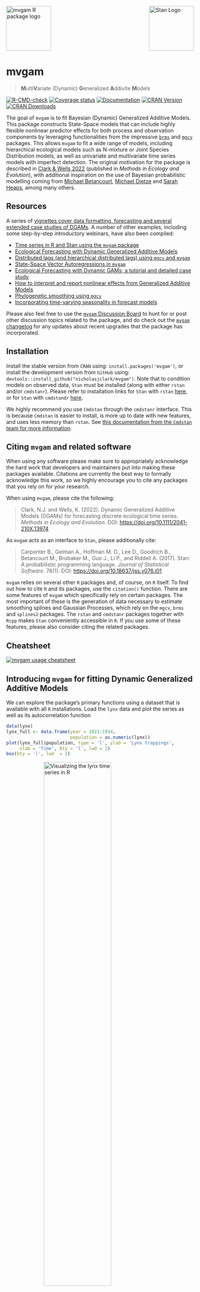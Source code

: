 
<!-- README.md is generated from README.Rmd. Please edit that file -->

<img src="man/figures/mvgam_logo.png" width = 120 alt="mvgam R package logo"/>[<img src="https://raw.githubusercontent.com/stan-dev/logos/master/logo_tm.png" align="right" width=120 alt="Stan Logo"/>](https://mc-stan.org/)

# mvgam

> **M**ulti**V**ariate (Dynamic) **G**eneralized **A**ddivite **M**odels

[![R-CMD-check](https://github.com/nicholasjclark/mvgam/actions/workflows/R-CMD-check.yaml/badge.svg)](https://github.com/nicholasjclark/mvgam/actions/)
[![Coverage
status](https://codecov.io/gh/nicholasjclark/mvgam/graph/badge.svg?token=RCJ2B7S0BL)](https://app.codecov.io/gh/nicholasjclark/mvgam)
[![Documentation](https://img.shields.io/badge/documentation-mvgam-orange.svg?colorB=brightgreen)](https://nicholasjclark.github.io/mvgam/)
[![CRAN
Version](https://www.r-pkg.org/badges/version/mvgam)](https://cran.r-project.org/package=mvgam)
[![CRAN
Downloads](https://cranlogs.r-pkg.org/badges/grand-total/mvgam?color=brightgreen)](https://cran.r-project.org/package=mvgam)

The goal of `mvgam` is to fit Bayesian (Dynamic) Generalized Additive
Models. This package constructs State-Space models that can include
highly flexible nonlinear predictor effects for both process and
observation components by leveraging functionalities from the impressive
<a href="https://paulbuerkner.com/brms/"
target="_blank"><code>brms</code></a> and
<a href="https://cran.r-project.org/package=mgcv"
target="_blank"><code>mgcv</code></a> packages. This allows `mvgam` to
fit a wide range of models, including hierarchical ecological models
such as N-mixture or Joint Species Distribution models, as well as
univariate and multivariate time series models with imperfect detection.
The original motivation for the package is described in <a
href="https://besjournals.onlinelibrary.wiley.com/doi/10.1111/2041-210X.13974"
target="_blank">Clark &amp; Wells 2022</a> (published in *Methods in
Ecology and Evolution*), with additional inspiration on the use of
Bayesian probabilistic modelling coming from
<a href="https://betanalpha.github.io/writing/" target="_blank">Michael
Betancourt</a>,
<a href="https://www.bu.edu/earth/profiles/michael-dietze/"
target="_blank">Michael Dietze</a> and
<a href="https://www.durham.ac.uk/staff/sarah-e-heaps/"
target="_blank">Sarah Heaps</a>, among many others.

## Resources

A series of <a href="https://nicholasjclark.github.io/mvgam/"
target="_blank">vignettes cover data formatting, forecasting and several
extended case studies of DGAMs</a>. A number of other examples,
including some step-by-step introductory webinars, have also been
compiled:

- <a
  href="https://www.youtube.com/playlist?list=PLzFHNoUxkCvsFIg6zqogylUfPpaxau_a3"
  target="_blank">Time series in R and Stan using the <code>mvgam</code>
  package</a>
- <a href="https://www.youtube.com/watch?v=0zZopLlomsQ"
  target="_blank">Ecological Forecasting with Dynamic Generalized Additive
  Models</a>
- <a href="https://ecogambler.netlify.app/blog/distributed-lags-mgcv/"
  target="_blank">Distributed lags (and hierarchical distributed lags)
  using <code>mgcv</code> and <code>mvgam</code></a>
- <a href="https://ecogambler.netlify.app/blog/vector-autoregressions/"
  target="_blank">State-Space Vector Autoregressions in
  <code>mvgam</code></a>
- <a href="https://www.youtube.com/watch?v=RwllLjgPUmM"
  target="_blank">Ecological Forecasting with Dynamic GAMs; a tutorial and
  detailed case study</a>
- <a href="https://ecogambler.netlify.app/blog/interpreting-gams/"
  target="_blank">How to interpret and report nonlinear effects from
  Generalized Additive Models</a>
- <a href="https://ecogambler.netlify.app/blog/phylogenetic-smooths-mgcv/"
  target="_blank">Phylogenetic smoothing using <code>mgcv</code></a>
- <a href="https://ecogambler.netlify.app/blog/time-varying-seasonality/"
  target="_blank">Incorporating time-varying seasonality in forecast
  models</a>

Please also feel free to use the [`mvgam` Discussion
Board](https://github.com/nicholasjclark/mvgam/discussions) to hunt for
or post other discussion topics related to the package, and do check out
the [`mvgam`
changelog](https://nicholasjclark.github.io/mvgam/news/index.html) for
any updates about recent upgrades that the package has incorporated.

## Installation

Install the stable version from `CRAN` using:
`install.packages('mvgam')`, or install the development version from
`GitHub` using: `devtools::install_github("nicholasjclark/mvgam")`. Note
that to condition models on observed data, `Stan` must be installed
(along with either `rstan` and/or `cmdstanr`). Please refer to
installation links for `Stan` with `rstan`
<a href="https://mc-stan.org/users/interfaces/rstan"
target="_blank">here</a>, or for `Stan` with `cmdstandr`
<a href="https://mc-stan.org/cmdstanr/" target="_blank">here</a>.

We highly recommend you use `Cmdstan` through the `cmdstanr` interface.
This is because `Cmdstan` is easier to install, is more up to date with
new features, and uses less memory than `rstan`. See
<a href="https://mc-stan.org/cmdstanr/articles/cmdstanr.html"
target="_blank">this documentation from the <code>Cmdstan</code> team
for more information</a>.

## Citing `mvgam` and related software

When using any software please make sure to appropriately acknowledge
the hard work that developers and maintainers put into making these
packages available. Citations are currently the best way to formally
acknowledge this work, so we highly encourage you to cite any packages
that you rely on for your research.

When using `mvgam`, please cite the following:

> Clark, N.J. and Wells, K. (2022). Dynamic Generalized Additive Models
> (DGAMs) for forecasting discrete ecological time series. *Methods in
> Ecology and Evolution*. DOI: <https://doi.org/10.1111/2041-210X.13974>

As `mvgam` acts as an interface to `Stan`, please additionally cite:

> Carpenter B., Gelman A., Hoffman M. D., Lee D., Goodrich B.,
> Betancourt M., Brubaker M., Guo J., Li P., and Riddell A. (2017).
> Stan: A probabilistic programming language. *Journal of Statistical
> Software*. 76(1). DOI: <https://doi.org/10.18637/jss.v076.i01>

`mvgam` relies on several other `R` packages and, of course, on `R`
itself. To find out how to cite `R` and its packages, use the
`citation()` function. There are some features of `mvgam` which
specifically rely on certain packages. The most important of these is
the generation of data necessary to estimate smoothing splines and
Gaussian Processes, which rely on the `mgcv`, `brms` and `splines2`
packages. The `rstan` and `cmdstanr` packages together with `Rcpp` makes
`Stan` conveniently accessible in `R`. If you use some of these
features, please also consider citing the related packages.

## Cheatsheet

[![`mvgam` usage
cheatsheet](https://github.com/nicholasjclark/mvgam/raw/master/misc/mvgam_cheatsheet.png)](https://github.com/nicholasjclark/mvgam/raw/master/misc/mvgam_cheatsheet.pdf)

## Introducing `mvgam` for fitting Dynamic Generalized Additive Models

We can explore the package’s primary functions using a dataset that is
available with all `R` installations. Load the `lynx` data and plot the
series as well as its autocorrelation function

``` r
data(lynx)
lynx_full <- data.frame(year = 1821:1934, 
                        population = as.numeric(lynx))
plot(lynx_full$population, type = 'l', ylab = 'Lynx trappings',
     xlab = 'Time', bty = 'l', lwd = 2)
box(bty = 'l', lwd  = 2)
```

<img src="man/figures/README-unnamed-chunk-4-1.png" alt="Visualizing the lynx time series in R" width="60%" style="display: block; margin: auto;" />

``` r
acf(lynx_full$population, main = '', bty = 'l', lwd = 2,
    ci.col = 'darkred')
box(bty = 'l', lwd  = 2)
```

<img src="man/figures/README-unnamed-chunk-4-2.png" alt="Visualizing the lynx time series in R" width="60%" style="display: block; margin: auto;" />

Along with serial autocorrelation, there is a clear ~19-year cyclic
pattern. Create a `season` term that can be used to model this effect
and give a better representation of the data generating process than we
would likely get with a linear model

``` r
plot(stl(ts(lynx_full$population, frequency = 19), s.window = 'periodic'),
     lwd = 2, col.range = 'darkred')
```

<img src="man/figures/README-unnamed-chunk-5-1.png" alt="Visualizing and decomposing the lynx time series in R" width="60%" style="display: block; margin: auto;" />

``` r
lynx_full$season <- (lynx_full$year%%19) + 1
```

For most `mvgam` models, we need an indicator of the series name as a
`factor`. A `time` column is also needed for most models to index time
(but note that these variables are not necessarily needed for other
models supported by `mvgam`, such as [Joint Species Distribution
Models](https://nicholasjclark.github.io/mvgam/reference/jsdgam.html))

``` r
lynx_full$time <- 1:NROW(lynx_full)
lynx_full$series <- factor('series1')
```

Split the data into training (first 50 years) and testing (next 10 years
of data) to evaluate forecasts

``` r
lynx_train <- lynx_full[1:50, ]
lynx_test <- lynx_full[51:60, ]
```

Inspect the series in a bit more detail using `mvgam`’s plotting utility

``` r
plot_mvgam_series(data = lynx_train, y = 'population')
```

<img src="man/figures/README-unnamed-chunk-8-1.png" alt="Plotting time series features with the mvgam R package" width="60%" style="display: block; margin: auto;" />

Formulate an `mvgam` model; this model fits a GAM in which a cyclic
smooth function for `season` is estimated jointly with a full time
series model for the temporal process (in this case an `AR1` process).
We assume the outcome follows a Poisson distribution and will condition
the model in `Stan` using MCMC sampling with the `Cmdstan` interface:

``` r
lynx_mvgam <- mvgam(population ~ s(season, bs = 'cc', k = 12),
                    knots = list(season = c(0.5, 19.5)),
                    data = lynx_train,
                    newdata = lynx_test,
                    family = poisson(),
                    trend_model = AR(p = 1),
                    backend = 'cmdstanr')
```

Have a look at this model’s summary to see what is being estimated. Note
that no pathological behaviours have been detected and we achieve good
effective sample sizes / mixing for all parameters

``` r
summary(lynx_mvgam)
#> GAM formula:
#> population ~ s(season, bs = "cc", k = 12)
#> 
#> Family:
#> poisson
#> 
#> Link function:
#> log
#> 
#> Trend model:
#> AR(p = 1)
#> 
#> 
#> N series:
#> 1 
#> 
#> N timepoints:
#> 60 
#> 
#> Status:
#> Fitted using Stan 
#> 4 chains, each with iter = 1000; warmup = 500; thin = 1 
#> Total post-warmup draws = 2000
#> 
#> 
#> GAM coefficient (beta) estimates:
#>                2.5%   50%  97.5% Rhat n_eff
#> (Intercept)   6.400  6.60  6.900 1.00   810
#> s(season).1  -0.630 -0.13  0.350 1.00   987
#> s(season).2   0.750  1.30  1.900 1.00   892
#> s(season).3   1.200  1.90  2.500 1.01   700
#> s(season).4  -0.053  0.54  1.100 1.00   866
#> s(season).5  -1.300 -0.70 -0.075 1.01   926
#> s(season).6  -1.300 -0.53  0.130 1.00  1224
#> s(season).7   0.060  0.74  1.400 1.00   939
#> s(season).8   0.600  1.40  2.100 1.00   910
#> s(season).9  -0.370  0.21  0.830 1.00   722
#> s(season).10 -1.400 -0.87 -0.390 1.00  1225
#> 
#> Approximate significance of GAM smooths:
#>            edf Ref.df Chi.sq p-value    
#> s(season) 9.97     10   49.6  <2e-16 ***
#> ---
#> Signif. codes:  0 '***' 0.001 '**' 0.01 '*' 0.05 '.' 0.1 ' ' 1
#> 
#> Latent trend parameter AR estimates:
#>          2.5%  50% 97.5% Rhat n_eff
#> ar1[1]   0.60 0.83  0.98    1   492
#> sigma[1] 0.39 0.47  0.61    1   585
#> 
#> Stan MCMC diagnostics:
#> n_eff / iter looks reasonable for all parameters
#> Rhat looks reasonable for all parameters
#> 0 of 2000 iterations ended with a divergence (0%)
#> 0 of 2000 iterations saturated the maximum tree depth of 10 (0%)
#> E-FMI indicated no pathological behavior
#> 
#> Samples were drawn using NUTS(diag_e) at Thu Feb 20 3:41:48 PM 2025.
#> For each parameter, n_eff is a crude measure of effective sample size,
#> and Rhat is the potential scale reduction factor on split MCMC chains
#> (at convergence, Rhat = 1)
#> 
#> Use how_to_cite(lynx_mvgam) to get started describing this model
```

As with any MCMC software, we can inspect traceplots. Here for the GAM
smoothing parameters, using `mvgam`’s reliance on the excellent
`bayesplot` library:

``` r
mcmc_plot(lynx_mvgam, variable = 'rho', regex = TRUE, type = 'trace')
#> No divergences to plot.
```

<img src="man/figures/README-unnamed-chunk-12-1.png" alt="Smoothing parameter posterior distributions estimated with Stan in mvgam" width="60%" style="display: block; margin: auto;" />

and for the latent trend parameters

``` r
mcmc_plot(lynx_mvgam, variable = 'trend_params', regex = TRUE, type = 'trace')
#> No divergences to plot.
```

<img src="man/figures/README-unnamed-chunk-13-1.png" alt="Dynamic temporal autocorrelation parameters estimated with Stan in mvgam" width="60%" style="display: block; margin: auto;" />

Use posterior predictive checks, which capitalize on the extensive
functionality of the `bayesplot` package, to see if the model can
simulate data that looks realistic and unbiased. First, examine
histograms for posterior retrodictions (`yhat`) and compare to the
histogram of the observations (`y`)

``` r
pp_check(lynx_mvgam, type = "hist", ndraws = 5)
#> `stat_bin()` using `bins = 30`. Pick better value with `binwidth`.
```

<img src="man/figures/README-unnamed-chunk-14-1.png" alt="Posterior predictive checks for discrete time series in R" width="60%" style="display: block; margin: auto;" />

Next examine simulated empirical Cumulative Distribution Functions (CDF)
for posterior predictions

``` r
pp_check(lynx_mvgam, type = "ecdf_overlay", ndraws = 25)
```

<img src="man/figures/README-unnamed-chunk-15-1.png" alt="Posterior predictive checks for discrete time series in R" width="60%" style="display: block; margin: auto;" />

Rootograms are
<a href="http://arxiv.org/pdf/1605.01311" target="_blank">popular
graphical tools for checking a discrete model’s ability to capture
dispersion properties of the response variable</a>. Posterior predictive
hanging rootograms can be displayed using the `ppc()` function. In the
plot below, we bin the unique observed values into `25` bins to prevent
overplotting and help with interpretation. This plot compares the
frequencies of observed vs predicted values for each bin. For example,
if the gray bars (representing observed frequencies) tend to stretch
below zero, this suggests the model’s simulations predict the values in
that particular bin less frequently than they are observed in the data.
A well-fitting model that can generate realistic simulated data will
provide a rootogram in which the lower boundaries of the grey bars are
generally near zero. For this plot we use the `S3` function
`ppc.mvgam()`, which is not as versatile as `pp_check()` but allows us
to bin rootograms to avoid overplotting

``` r
ppc(lynx_mvgam, type = "rootogram", n_bins = 25)
```

<img src="man/figures/README-unnamed-chunk-16-1.png" alt="Posterior predictive rootograms for discrete time series in R" width="60%" style="display: block; margin: auto;" />

All plots indicate the model is well calibrated against the training
data. Inspect the estimated cyclic smooth, which is shown as a ribbon
plot of posterior empirical quantiles. We can also overlay posterior
quantiles of partial residuals (shown in red), which represent the
leftover variation that the model expects would remain if this smooth
term was dropped but all other parameters remained unchanged. A strong
pattern in the partial residuals suggests there would be strong patterns
left unexplained in the model *if* we were to drop this term, giving us
further confidence that this function is important in the model

``` r
plot(lynx_mvgam, type = 'smooths', residuals = TRUE)
```

<img src="man/figures/README-unnamed-chunk-17-1.png" alt="Plotting GAM smooth functions in mvgam and R" width="60%" style="display: block; margin: auto;" />

First derivatives of smooths can be plotted to inspect how the slope of
the function changes. To plot these we use the more flexible
`plot_mvgam_smooth()` function

``` r
plot_mvgam_smooth(lynx_mvgam, series = 1, 
                  smooth = 'season', 
                  derivatives = TRUE)
```

<img src="man/figures/README-unnamed-chunk-18-1.png" alt="Plotting GAM smooth functions in mvgam and R" width="60%" style="display: block; margin: auto;" />

If you have the `gratia` package installed, it can also be used to plot
partial effects of smooths on the link scale

``` r
require(gratia)
#> Loading required package: gratia
#> Warning: package 'gratia' was built under R version 4.2.3
#> 
#> Attaching package: 'gratia'
#> The following object is masked from 'package:mvgam':
#> 
#>     add_residuals
draw(lynx_mvgam)
```

<img src="man/figures/README-unnamed-chunk-19-1.png" alt="Plotting GAM smooth functions in mvgam using gratia" width="60%" style="display: block; margin: auto;" />

As for many types of regression models, it is often more useful to plot
model effects on the outcome scale. `mvgam` has support for the
wonderful `marginaleffects` package, allowing a wide variety of
posterior contrasts, averages, conditional and marginal predictions to
be calculated and plotted. Below is the conditional effect of season
plotted on the outcome scale, for example:

``` r
require(ggplot2); require(marginaleffects)
#> Loading required package: marginaleffects
plot_predictions(lynx_mvgam, condition = 'season', points = 0.5) +
  theme_classic()
```

<img src="man/figures/README-unnamed-chunk-20-1.png" alt="Using marginaleffects and mvgam to plot GAM smooth functions in R" width="60%" style="display: block; margin: auto;" />

We can also view the `mvgam`’s posterior predictions for the entire
series (testing and training)

``` r
fc <- forecast(lynx_mvgam, newdata = lynx_test)
plot(fc)
#> Out of sample DRPS:
#> 2426.00328425
```

<img src="man/figures/README-unnamed-chunk-21-1.png" alt="Plotting forecast distributions using mvgam in R" width="60%" style="display: block; margin: auto;" />

And the estimated latent trend component

``` r
trend_fc <- forecast(lynx_mvgam, newdata = lynx_test, type = 'trend')
plot(trend_fc)
```

<img src="man/figures/README-unnamed-chunk-22-1.png" alt="Plotting dynamic trend components using mvgam in R" width="60%" style="display: block; margin: auto;" />

A key aspect of ecological forecasting is to understand <a
href="https://esajournals.onlinelibrary.wiley.com/doi/full/10.1002/eap.1589"
target="_blank">how different components of a model contribute to
forecast uncertainty</a>. We can estimate relative contributions to
forecast uncertainty for the GAM component and the latent trend
component using `mvgam`

``` r
plot_mvgam_uncertainty(lynx_mvgam, newdata = lynx_test, legend_position = 'none')
text(1, 0.2, cex = 1.5, label = "GAM component", 
     pos = 4, col = "white", family = 'serif')
text(1, 0.8, cex = 1.5, label = "Trend component", 
     pos = 4, col = "#7C0000", family = 'serif')
```

<img src="man/figures/README-unnamed-chunk-23-1.png" alt="Decomposing uncertainty contributions to forecasts in mvgam in R" width="60%" style="display: block; margin: auto;" />

Both components contribute to forecast uncertainty. Diagnostics of the
model can also be performed using `mvgam`. Have a look at the model’s
residuals, which are posterior medians of Dunn-Smyth randomised quantile
residuals so should follow approximate normality. We are primarily
looking for a lack of autocorrelation, which would suggest our AR1 model
is appropriate for the latent trend

``` r
plot(lynx_mvgam, type = 'residuals')
```

<img src="man/figures/README-unnamed-chunk-24-1.png" alt="Plotting Dunn-Smyth residuals for time series analysis in mvgam and R" width="60%" style="display: block; margin: auto;" />

We can use the `how_to_cite()` function to generate a scaffold for
describing the model and sampling details in scientific communications

``` r
description <- how_to_cite(lynx_mvgam)
```

``` r
description
```

    #> Methods text skeleton
    #> We used the R package mvgam (version 1.1.5; Clark & Wells, 2023) to construct, fit and int
    #> errogate the model. mvgam fits Bayesian State-Space models that can include flexible predi
    #> ctor effects in both the process and observation components by incorporating functionaliti
    #> es from the brms (Burkner 2017), mgcv (Wood 2017) and splines2 (Wang & Yan, 2023) packages
    #> . The mvgam-constructed model and observed data were passed to the probabilistic programmi
    #> ng environment Stan (version 2.34.1; Carpenter et al. 2017, Stan Development Team 2025), s
    #> pecifically through the cmdstanr interface (Gabry & Cesnovar, 2021). We ran 4 Hamiltonian 
    #> Monte Carlo chains for 500 warmup iterations and 500 sampling iterations for joint posteri
    #> or estimation. Rank normalized split Rhat (Vehtari et al. 2021) and effective sample sizes
    #>  were used to monitor convergence.

    #> 
    #> Primary references
    #> Clark, NJ and Wells K (2022). Dynamic Generalized Additive Models (DGAMs) for forecasting discrete ecological time series. Methods in Ecology and Evolution, 14, 771-784. doi.org/10.1111/2041-210X.13974
    #> Burkner, PC (2017). brms: An R Package for Bayesian Multilevel Models Using Stan. Journal of Statistical Software, 80(1), 1-28. doi:10.18637/jss.v080.i01
    #> Wood, SN (2017). Generalized Additive Models: An Introduction with R (2nd edition). Chapman and Hall/CRC.
    #> Wang W and Yan J (2021). Shape-Restricted Regression Splines with R Package splines2. Journal of Data Science, 19(3), 498-517. doi:10.6339/21-JDS1020 https://doi.org/10.6339/21-JDS1020.
    #> Carpenter, B, Gelman, A, Hoffman, MD, Lee, D, Goodrich, B, Betancourt, M, Brubaker, M, Guo, J, Li, P and Riddell, A (2017). Stan: A probabilistic programming language. Journal of Statistical Software 76.
    #> Gabry J, Cesnovar R, Johnson A, and Bronder S (2025). cmdstanr: R Interface to 'CmdStan'. https://mc-stan.org/cmdstanr/, https://discourse.mc-stan.org.
    #> Vehtari A, Gelman A, Simpson D, Carpenter B, and Burkner P (2021). Rank-normalization, folding, and localization: An improved Rhat for assessing convergence of MCMC (with discussion). Bayesian Analysis 16(2) 667-718. https://doi.org/10.1214/20-BA1221.
    #> 
    #> Other useful references
    #> Arel-Bundock, V, Greifer, N, and Heiss, A (2024). How to interpret statistical models using marginaleffects for R and Python. Journal of Statistical Software, 111(9), 1-32. https://doi.org/10.18637/jss.v111.i09
    #> Gabry J, Simpson D, Vehtari A, Betancourt M, and Gelman A (2019). Visualization in Bayesian workflow. Journal of the Royal Statatistical Society A, 182, 389-402. doi:10.1111/rssa.12378.
    #> Vehtari A, Gelman A, and Gabry J (2017). Practical Bayesian model evaluation using leave-one-out cross-validation and WAIC. Statistics and Computing, 27, 1413-1432. doi:10.1007/s11222-016-9696-4.
    #> Burkner, PC, Gabry, J, and Vehtari, A. (2020). Approximate leave-future-out cross-validation for Bayesian time series models. Journal of Statistical Computation and Simulation, 90(14), 2499-2523. https://doi.org/10.1080/00949655.2020.1783262

## Extended observation families

`mvgam` was originally designed to analyse and forecast non-negative
integer-valued data. These data are traditionally challenging to analyse
with existing time-series analysis packages. But further development of
`mvgam` has resulted in support for a growing number of observation
families. Currently, the package can handle data for the following:

- `gaussian()` for real-valued data
- `student_t()` for heavy-tailed real-valued data
- `lognormal()` for non-negative real-valued data
- `Gamma()` for non-negative real-valued data
- `betar()` for proportional data on `(0,1)`
- `bernoulli()` for binary data
- `poisson()` for count data
- `nb()` for overdispersed count data
- `binomial()` for count data with known number of trials
- `beta_binomial()` for overdispersed count data with known number of
  trials
- `nmix()` for count data with imperfect detection (unknown number of
  trials)

See `??mvgam_families` for more information. Below is a simple example
for simulating and modelling proportional data with `Beta` observations
over a set of seasonal series with independent Gaussian Process dynamic
trends:

``` r
set.seed(100)
data <- sim_mvgam(family = betar(),
                  T = 80,
                  trend_model = GP(),
                  prop_trend = 0.5, 
                  seasonality = 'shared')
plot_mvgam_series(data = data$data_train, series = 'all')
```

<img src="man/figures/README-beta_sim-1.png" width="60%" style="display: block; margin: auto;" />

``` r
mod <- mvgam(y ~ s(season, bs = 'cc', k = 7) +
               s(season, by = series, m = 1, k = 5),
             trend_model = GP(),
             data = data$data_train,
             newdata = data$data_test,
             family = betar())
```

Inspect the summary to see that the posterior now also contains
estimates for the `Beta` precision parameters $\phi$. We can suppress a
summary of the $\beta$ coefficients, which is useful when there are many
spline coefficients to report:

``` r
summary(mod, include_betas = FALSE)
#> GAM formula:
#> y ~ s(season, bs = "cc", k = 7) + s(season, by = series, m = 1, 
#>     k = 5)
#> 
#> Family:
#> beta
#> 
#> Link function:
#> logit
#> 
#> Trend model:
#> GP()
#> 
#> 
#> N series:
#> 3 
#> 
#> N timepoints:
#> 80 
#> 
#> Status:
#> Fitted using Stan 
#> 4 chains, each with iter = 1000; warmup = 500; thin = 1 
#> Total post-warmup draws = 2000
#> 
#> 
#> Observation precision parameter estimates:
#>        2.5%  50% 97.5% Rhat n_eff
#> phi[1]  7.6 12.0  18.0    1  1220
#> phi[2]  5.6  8.6  13.0    1  1685
#> phi[3]  4.0  6.0   8.8    1  1577
#> 
#> GAM coefficient (beta) estimates:
#>             2.5%  50% 97.5% Rhat n_eff
#> (Intercept) 0.11 0.46   0.7    1   978
#> 
#> Approximate significance of GAM smooths:
#>                            edf Ref.df Chi.sq p-value  
#> s(season)                3.757      5   8.68   0.049 *
#> s(season):seriesseries_1 0.906      4   8.38   0.268  
#> s(season):seriesseries_2 3.353      4   1.53   0.349  
#> s(season):seriesseries_3 3.235      4   2.27   0.139  
#> ---
#> Signif. codes:  0 '***' 0.001 '**' 0.01 '*' 0.05 '.' 0.1 ' ' 1
#> 
#> Latent trend marginal deviation (alpha) and length scale (rho) estimates:
#>              2.5%   50% 97.5% Rhat n_eff
#> alpha_gp[1] 0.110  0.40  0.82 1.00   819
#> alpha_gp[2] 0.550  0.93  1.40 1.00  1748
#> alpha_gp[3] 0.056  0.39  0.95 1.00   667
#> rho_gp[1]   1.200  3.90 12.00 1.01   457
#> rho_gp[2]   3.000 13.00 31.00 1.01   379
#> rho_gp[3]   1.300  5.00 23.00 1.00   443
#> 
#> Stan MCMC diagnostics:
#> n_eff / iter looks reasonable for all parameters
#> Rhat looks reasonable for all parameters
#> 15 of 2000 iterations ended with a divergence (0.75%)
#>  *Try running with larger adapt_delta to remove the divergences
#> 0 of 2000 iterations saturated the maximum tree depth of 10 (0%)
#> E-FMI indicated no pathological behavior
#> 
#> Samples were drawn using NUTS(diag_e) at Thu Feb 20 3:43:51 PM 2025.
#> For each parameter, n_eff is a crude measure of effective sample size,
#> and Rhat is the potential scale reduction factor on split MCMC chains
#> (at convergence, Rhat = 1)
#> 
#> Use how_to_cite(mod) to get started describing this model
```

Plot the hindcast and forecast distributions for each series

``` r
library(patchwork)
fc <- forecast(mod)
wrap_plots(
  plot(fc, series = 1), 
  plot(fc, series = 2), 
  plot(fc, series = 3), 
  ncol = 2
)
```

<img src="man/figures/README-beta_fc-1.png" width="60%" style="display: block; margin: auto;" />

There are many more extended uses of `mvgam`, including the ability to
fit hierarchical State-Space GAMs that include dynamic and spatially
varying coefficient models, dynamic factors and Vector Autoregressive
processes. See the <a href="https://nicholasjclark.github.io/mvgam/"
target="_blank">package documentation</a> for more details. The package
can also be used to generate all necessary data structures, initial
value functions and modelling code necessary to fit DGAMs using `Stan`.
This can be helpful if users wish to make changes to the model to better
suit their own bespoke research / analysis goals. The
<a href="https://discourse.mc-stan.org/" target="_blank">Stan
Discourse</a> is a helpful place to troubleshoot.

## License

This project is licensed under an `MIT` open source license

## Interested in contributing?

I’m actively seeking PhD students and other researchers to work in the
areas of ecological forecasting, multivariate model evaluation and
development of `mvgam`. Please reach out if you are interested
(n.clark’at’uq.edu.au). Other contributions are also very welcome, but
please see [The Contributor
Instructions](https://github.com/nicholasjclark/mvgam/blob/master/.github/CONTRIBUTING.md)
for general guidelines. Note that by participating in this project you
agree to abide by the terms of its [Contributor Code of
Conduct](https://dplyr.tidyverse.org/CODE_OF_CONDUCT).
